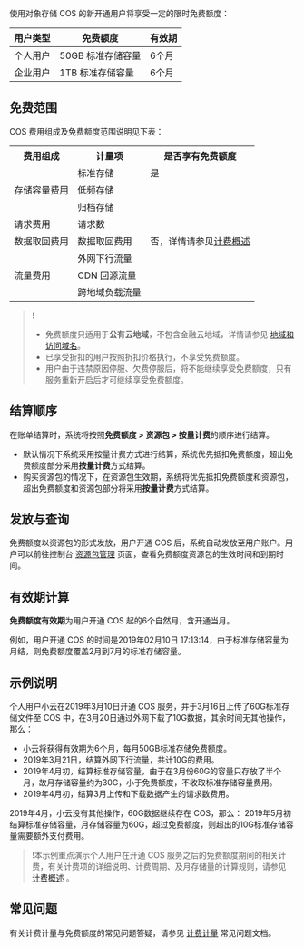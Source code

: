 使用对象存储 COS 的新开通用户将享受一定的限时免费额度： 

| 用户类型 | 免费额度          | 有效期 |
| -------- | ----------------- | ------ |
| 个人用户 | 50GB 标准存储容量 | 6个月  |
| 企业用户 | 1TB 标准存储容量  | 6个月  |

## 免费范围

COS 费用组成及免费额度范围说明见下表：

<table>
   <tr>
      <th>费用组成</th>
      <th>计量项</th>
      <th>是否享有免费额度</th>
   </tr>
   <tr>
      <td rowspan="3">存储容量费用</td>
      <td>标准存储</td>
      <td>是</td>
   </tr>
   <tr>
      <td>低频存储</td>
      <td rowspan="7">否，详情请参见<a href="https://cloud.tencent.com/document/product/436/16871">计费概述</a></td>
   </tr>
   <tr>
      <td>归档存储</td>
   </tr>
   <tr>
      <td>请求费用</td>
      <td>请求数</td>
   </tr>
   <tr>
      <td>数据取回费用</td>
      <td>数据取回费用</td>
   </tr>
   <tr>
      <td rowspan="3">流量费用</td>
      <td>外网下行流量</td>
   </tr>
   <tr>
      <td>CDN 回源流量</td>
   </tr>
   <tr>
      <td>跨地域负载流量</td>
   </tr>
</table>

> !
>
> - 免费额度只适用于**公有云地域**，不包含金融云地域，详情请参见 [地域和访问域名](https://cloud.tencent.com/document/product/436/6224)。
> - 已享受折扣的用户按照折扣价格执行，不享受免费额度。
> - 用户由于违禁原因停服、欠费停服后，将不能继续享受免费额度，只有服务重新开启后才可继续享受免费额度。

## 结算顺序

在账单结算时，系统将按照**免费额度 > 资源包 > 按量计费**的顺序进行结算。

- 默认情况下系统采用按量计费方式进行结算，系统优先抵扣免费额度，超出免费额度部分采用**按量计费**方式结算。
- 购买资源包的情况下，在资源包生效期，系统将优先抵扣免费额度和资源包，超出免费额度和资源包部分将采用**按量计费**方式结算。

## 发放与查询

免费额度以资源包的形式发放，用户开通 COS 后，系统自动发放至用户账户。用户可以前往控制台 [资源包管理](https://console.cloud.tencent.com/cos5/package) 页面，查看免费额度资源包的生效时间和到期时间。

## 有效期计算

**免费额度有效期**为用户开通 COS 起的6个自然月，含开通当月。

例如，用户开通 COS 的时间是2019年02月10日 17:13:14，由于标准存储容量为月结，则免费额度覆盖2月到7月的标准存储容量。

## 示例说明

个人用户小云在2019年3月10日开通 COS 服务，并于3月16日上传了60G标准存储文件至 COS 中，在3月20日通过外网下载了10G数据，其余时间无其他操作，那么：

- 小云将获得有效期为6个月，每月50GB标准存储免费额度。
- 2019年3月21日，结算外网下行流量，共计10G的费用。
- 2019年4月初，结算标准存储容量，由于在3月份60G的容量只存放了半个月，故月存储容量约为30G，小于免费额度，不收取标准存储容量费用。
- 2019年4月初，结算3月上传和下载数据产生的请求数费用。

2019年4月，小云没有其他操作，60G数据继续存在 COS，那么：
2019年5月初结算标准存储容量，月存储容量为60G，超过免费额度，则超出的10G标准存储容量需要额外支付费用。

>!本示例重点演示个人用户在开通 COS 服务之后的免费额度期间的相关计费，有关计费项的详细说明、计费周期、及月存储量的计算规则，请参见 [计费概述](https://cloud.tencent.com/document/product/436/16871) 。

## 常见问题

有关计费计量与免费额度的常见问题答疑，请参见 [计费计量](https://cloud.tencent.com/document/product/436/30747) 常见问题文档。

